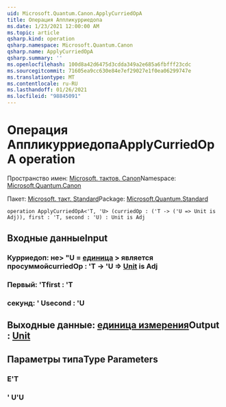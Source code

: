 ```yaml
---
uid: Microsoft.Quantum.Canon.ApplyCurriedOpA
title: Операция Аппликурриедопа
ms.date: 1/23/2021 12:00:00 AM
ms.topic: article
qsharp.kind: operation
qsharp.namespace: Microsoft.Quantum.Canon
qsharp.name: ApplyCurriedOpA
qsharp.summary: ''
ms.openlocfilehash: 100d8a42d6475d3cdda349a2e685a6fbfff23cdc
ms.sourcegitcommit: 71605ea9cc630e84e7ef29027e1f0ea06299747e
ms.translationtype: MT
ms.contentlocale: ru-RU
ms.lasthandoff: 01/26/2021
ms.locfileid: "98845091"
---
```

# <a name="applycurriedopa-operation"></a><span data-ttu-id="9237e-102">Операция Аппликурриедопа</span><span class="sxs-lookup"><span data-stu-id="9237e-102">ApplyCurriedOpA operation</span></span>

<span data-ttu-id="9237e-103">Пространство имен: [Microsoft. тактов. Canon](xref:Microsoft.Quantum.Canon)</span><span class="sxs-lookup"><span data-stu-id="9237e-103">Namespace: [Microsoft.Quantum.Canon](xref:Microsoft.Quantum.Canon)</span></span>

<span data-ttu-id="9237e-104">Пакет: [Microsoft. такт. Standard](https://nuget.org/packages/Microsoft.Quantum.Standard)</span><span class="sxs-lookup"><span data-stu-id="9237e-104">Package: [Microsoft.Quantum.Standard](https://nuget.org/packages/Microsoft.Quantum.Standard)</span></span>




```qsharp
operation ApplyCurriedOpA<'T, 'U> (curriedOp : ('T -> ('U => Unit is Adj)), first : 'T, second : 'U) : Unit is Adj
```


## <a name="input"></a><span data-ttu-id="9237e-105">Входные данные</span><span class="sxs-lookup"><span data-stu-id="9237e-105">Input</span></span>

### <a name="curriedop--t---u--unit--is-adj"></a><span data-ttu-id="9237e-106">Курриедоп: не> "U = [единица](xref:microsoft.quantum.lang-ref.unit) > является просуммой</span><span class="sxs-lookup"><span data-stu-id="9237e-106">curriedOp : 'T -> 'U => [Unit](xref:microsoft.quantum.lang-ref.unit)  is Adj</span></span>




### <a name="first--t"></a><span data-ttu-id="9237e-107">Первый: 'T</span><span class="sxs-lookup"><span data-stu-id="9237e-107">first : 'T</span></span>




### <a name="second--u"></a><span data-ttu-id="9237e-108">секунд: ' U</span><span class="sxs-lookup"><span data-stu-id="9237e-108">second : 'U</span></span>





## <a name="output--unit"></a><span data-ttu-id="9237e-109">Выходные данные: [единица измерения](xref:microsoft.quantum.lang-ref.unit)</span><span class="sxs-lookup"><span data-stu-id="9237e-109">Output : [Unit](xref:microsoft.quantum.lang-ref.unit)</span></span>



## <a name="type-parameters"></a><span data-ttu-id="9237e-110">Параметры типа</span><span class="sxs-lookup"><span data-stu-id="9237e-110">Type Parameters</span></span>

### <a name="t"></a><span data-ttu-id="9237e-111">Е</span><span class="sxs-lookup"><span data-stu-id="9237e-111">'T</span></span>


### <a name="u"></a><span data-ttu-id="9237e-112">' U</span><span class="sxs-lookup"><span data-stu-id="9237e-112">'U</span></span>

